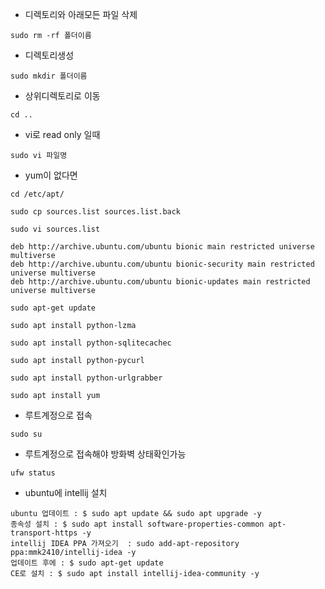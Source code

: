 - 디렉토리와 아래모든 파일 삭제

```
sudo rm -rf 폴더이름
```

- 디렉토리생성

```
sudo mkdir 폴더이름
```

- 상위디렉토리로 이동

```
cd ..
```

- vi로 read only 일때

```
sudo vi 파일명
```

- yum이 없다면

```
cd /etc/apt/

sudo cp sources.list sources.list.back

sudo vi sources.list

deb http://archive.ubuntu.com/ubuntu bionic main restricted universe multiverse
deb http://archive.ubuntu.com/ubuntu bionic-security main restricted universe multiverse
deb http://archive.ubuntu.com/ubuntu bionic-updates main restricted universe multiverse

sudo apt-get update

sudo apt install python-lzma

sudo apt install python-sqlitecachec

sudo apt install python-pycurl

sudo apt install python-urlgrabber

sudo apt install yum
```

- 루트계정으로 접속

```
sudo su
```

- 루트계정으로 접속해야 방화벽 상태확인가능

```
ufw status
```

- ubuntu에 intellij 설치

```
ubuntu 업데이트 : $ sudo apt update && sudo apt upgrade -y
종속성 설치 : $ sudo apt install software-properties-common apt-transport-https -y
intellij IDEA PPA 가져오기  : sudo add-apt-repository ppa:mmk2410/intellij-idea -y
업데이트 후에 : $ sudo apt-get update
CE로 설치 : $ sudo apt install intellij-idea-community -y
```
